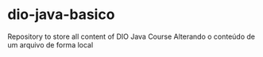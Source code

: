 # dio-java-basico
Repository to store all content of DIO Java Course
Alterando o conteúdo de um arquivo de forma local
